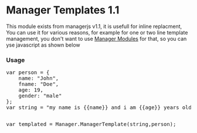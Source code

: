 <h1>Manager Templates 1.1</h1>
<p>This module exists from managerjs v1.1, it is usefull for inline replacment,
You can use it for various reasons, for example for one or two line template management, you don't want to use <a href="javascript:void(0)" data-href="/modules" class="nav__link">Manager Modules</a> for that, so you can yse javascript as shown below
</p>

<h3>Usage</h3>
<pre class="mngr-code jsHigh">
var person = {
	name: "John",
	fname: "Doe",
	age: 19,
	gender: "male"
};
var string = "my name is {{name}} and i am {{age}} years old";

var templated = Manager.ManagerTemplate(string,person);
</pre> 